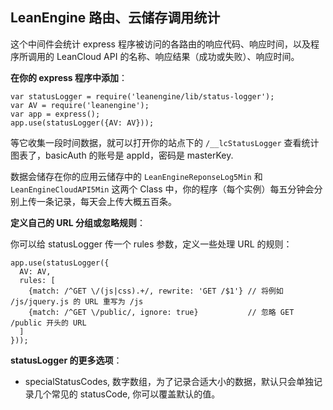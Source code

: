 ## LeanEngine 路由、云储存调用统计

这个中间件会统计 express 程序被访问的各路由的响应代码、响应时间，以及程序所调用的 LeanCloud API 的名称、响应结果（成功或失败）、响应时间。

**在你的 express 程序中添加**：

    var statusLogger = require('leanengine/lib/status-logger');
    var AV = require('leanengine');
    var app = express();
    app.use(statusLogger({AV: AV}));

等它收集一段时间数据，就可以打开你的站点下的 `/__lcStatusLogger` 查看统计图表了，basicAuth 的账号是 appId，密码是 masterKey.

数据会储存在你的应用云储存中的 `LeanEngineReponseLog5Min` 和 `LeanEngineCloudAPI5Min` 这两个 Class 中，你的程序（每个实例）每五分钟会分别上传一条记录，每天会上传大概五百条。

**定义自己的 URL 分组或忽略规则**：

你可以给 statusLogger 传一个 rules 参数，定义一些处理 URL 的规则：

    app.use(statusLogger({
      AV: AV,
      rules: [
        {match: /^GET \/(js|css).+/, rewrite: 'GET /$1'} // 将例如 /js/jquery.js 的 URL 重写为 /js
        {match: /^GET \/public/, ignore: true}           // 忽略 GET /public 开头的 URL
      ]
    }));

**statusLogger 的更多选项**：

* specialStatusCodes, 数字数组，为了记录合适大小的数据，默认只会单独记录几个常见的 statusCode, 你可以覆盖默认的值。
